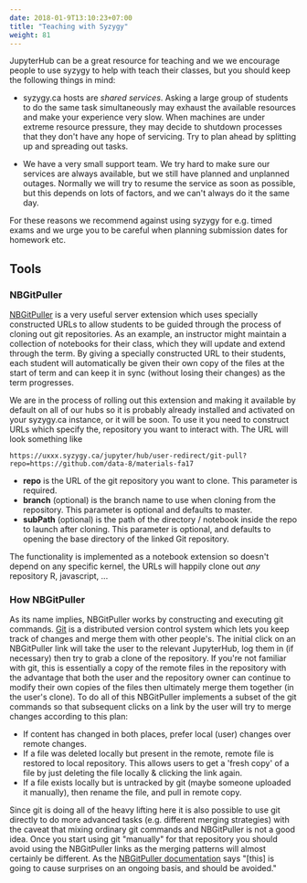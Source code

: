 ```yaml
---
date: 2018-01-9T13:10:23+07:00
title: "Teaching with Syzygy"
weight: 81
---
```


JupyterHub can be a great resource for teaching and we we encourage people to
use syzygy to help with teach their classes, but you should keep the following
things in mind:

  * syzygy.ca hosts are *shared services*. Asking a large group of students to
    do the same task simultaneously may exhaust the available resources and make
    your experience very slow. When machines are under extreme resource
    pressure, they may decide to shutdown processes that they don't have any
    hope of servicing. Try to plan ahead by splitting up and spreading out
    tasks.

  * We have a very small support team. We try hard to make sure our services are
    always available, but we still have planned and unplanned outages. Normally
    we will try to resume the service as soon as possible, but this depends on
    lots of factors, and we can't always do it the same day.

For these reasons we recommend against using syzygy for e.g. timed exams and we
urge you to be careful when planning submission dates for homework etc.

## Tools

### NBGitPuller
[NBGitPuller](https://github.com/data-8/nbgitpuller) is a very useful server
extension which uses specially constructed URLs to allow students to be guided
through the process of cloning out git repositories. As an example, an
instructor might maintain a collection of notebooks for their class, which they
will update and extend through the term. By giving a specially constructed URL
to their students, each student will automatically be given their own copy of
the files at the start of term and can keep it in sync (without losing their
changes) as the term progresses.


We are in the process of rolling out this extension and making it available by
default on all of our hubs so it is probably already installed and activated on
your syzygy.ca instance, or it will be soon. To use it you need to construct
URLs which specify the, repository you want to interact with. The URL will look
something like 
```http
https://uxxx.syzygy.ca/jupyter/hub/user-redirect/git-pull?repo=https://github.com/data-8/materials-fa17
```

  * **repo** is the URL of the git repository you want to clone. This parameter
    is required.
  * **branch** (optional) is the branch name to use when cloning from the repository. This
    parameter is optional and defaults to master.
  * **subPath** (optional) is the path of the directory / notebook inside the
    repo to launch after cloning. This parameter is optional, and defaults to
    opening the base directory of the linked Git repository.

The functionality is implemented as a notebook extension so doesn't depend on
any specific kernel, the URLs will happily clone out *any* repository R,
javascript, ...

### How NBGitPuller

As its name implies, NBGitPuller works by constructing and executing git
commands. [Git](https://git-scm.com) is a distributed version control system
which lets you keep track of changes and merge them with other people's.  The
initial click on an NBGitPuller link will take the user to the relevant
JupyterHub, log them in (if necessary) then try to grab a clone of the
repository. If you're not familiar with git, this is essentially a copy of the
remote files in the repository with the advantage that both the user and the
repository owner can continue to modify their own copies of the files
then ultimately merge them together (in the user's clone). To do all of this
NBGitPuller implements a subset of the git commands so that subsequent clicks on
a link by the user will try to merge changes according to this plan:


  * If content has changed in both places, prefer local (user) changes over remote
changes.
  * If a file was deleted locally but present in the remote, remote file is
restored to local repository. This allows users to get a 'fresh copy' of a file
by just deleting the file locally & clicking the link again.
  * If a file exists locally but is untracked by git (maybe someone uploaded it
manually), then rename the file, and pull in remote copy.

Since git is doing all of the heavy lifting here it is also possible to use git
directly to do more advanced tasks (e.g. different merging strategies) with the
caveat that mixing ordinary git commands and NBGitPuller is not a good idea.
Once you start using git "manually" for that repository you should avoid using
the NBGitPuller links as the merging patterns will almost certainly be
different. As the [NBGitPuller
documentation](https://github.com/data-8/nbgitpuller) says "[this] is going to
cause surprises on an ongoing basis, and should be avoided."
